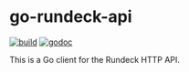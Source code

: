 # go-rundeck-api

[![build](https://travis-ci.org/yyoshiki41/go-rundeck-api.svg?branch=master)](https://travis-ci.org/yyoshiki41/go-rundeck-api)
[![godoc](https://godoc.org/github.com/yyoshiki41/go-rundeck-api?status.svg)](https://godoc.org/github.com/yyoshiki41/go-rundeck-api)

This is a Go client for the Rundeck HTTP API.
